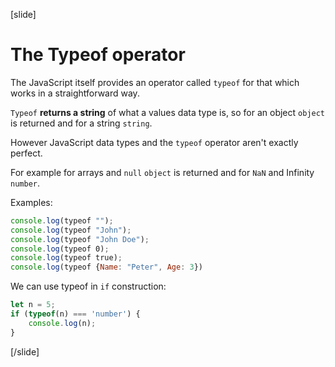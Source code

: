[slide]
# The Typeof operator

The JavaScript itself provides an operator called `typeof` for that which works in a straightforward way. 

`Typeof` **returns a string** of what a values data type is, so for an object `object` is returned and for a string `string`.

However JavaScript data types and the `typeof` operator aren't exactly perfect. 

For example for arrays and `null` `object` is returned and for `NaN` and Infinity `number`.

Examples: 

``` js live
console.log(typeof "");
console.log(typeof "John");
console.log(typeof "John Doe");
console.log(typeof 0);
console.log(typeof true);
console.log(typeof {Name: "Peter", Age: 3})
```

We can use typeof in `if` construction:

``` js live
let n = 5;
if (typeof(n) === 'number') {
    console.log(n);
}
```
[/slide]